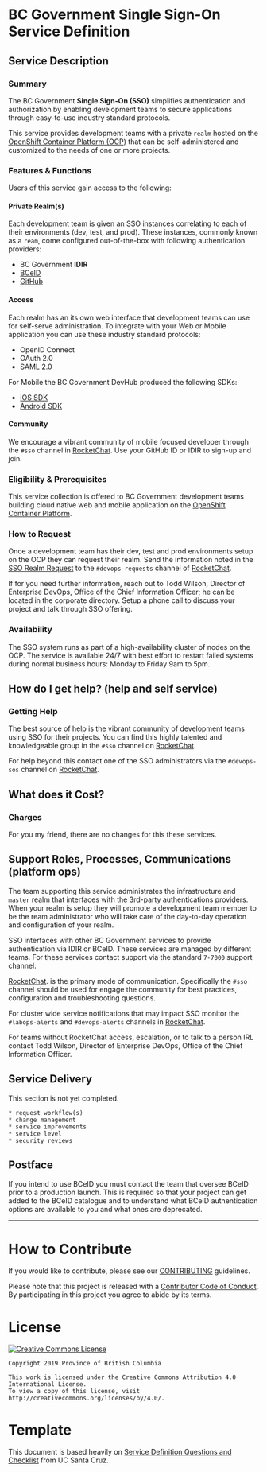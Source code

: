 # BC Government Single Sign-On Service Definition

## Service Description

### Summary

The BC Government **Single Sign-On (SSO)** simplifies authentication and authorization by enabling development teams to secure applications through easy-to-use industry standard protocols. 

This service provides development teams with a private `realm` hosted on the [OpenShift Container Platform (OCP)](../OCP/ServiceDefinition.md) that can be self-administered and customized to the needs of one or more projects.

### Features & Functions

Users of this service gain access to the following:

#### Private Realm(s)

Each development team is given an SSO instances correlating to each of their environments (dev, test, and prod). These instances, commonly known as a `ream`, come configured out-of-the-box with following authentication providers:

* BC Government **IDIR**
* [BCeID](https://www.bceid.ca)
* [GitHub](https://developer.github.com/apps/building-oauth-apps/authorizing-oauth-apps/)

#### Access

Each realm has an its own web interface that development teams can use for self-serve administration. To integrate with your Web or Mobile application you can use these industry standard protocols:

 * OpenID Connect
 * OAuth 2.0
 * SAML 2.0

For Mobile the BC Government DevHub produced the following SDKs:

 * [iOS SDK](https://github.com/bcgov/mobile-authentication-ios)
 * [Android SDK](https://github.com/bcgov/mobile-authentication-android)


#### Community

We encourage a vibrant community of mobile focused developer through the `#sso` channel in [RocketChat](https://reggie.pathfinder.gov.bc.ca/?intention=LOGIN#error=login_required). Use your GitHub ID or IDIR to sign-up and join.


### Eligibility & Prerequisites

This service collection is offered to BC Government development teams building cloud native web and mobile application on the [OpenShift Container Platform](../OCP/ServiceDefinition.md).


### How to Request

Once a development team has their dev, test and prod environments setup on the OCP they can request their realm. Send the information noted in the [SSO Realm Request](https://pathfinder-faq-ocio-pathfinder-prod.pathfinder.gov.bc.ca/OCP/RequestSSORealm.html) to the `#devops-requests` channel of [RocketChat](https://reggie.pathfinder.gov.bc.ca/?intention=LOGIN#error=login_required).

If for you need further information, reach out to Todd Wilson, Director of Enterprise DevOps, Office of the Chief Information Officer; he can be located in the corporate directory. Setup a phone call to discuss your project and talk through SSO offering.

### Availability 

The SSO system runs as part of a high-availability cluster of nodes on the OCP. The service is available 24/7 with best effort to restart failed systems during normal business hours: Monday to Friday 9am to 5pm.

## How do I get help? (help and self service)

### Getting Help

The best source of help is the vibrant community of development teams using SSO for their projects. You can find this highly talented and knowledgeable group in the `#sso` channel on [RocketChat](https://reggie.pathfinder.gov.bc.ca/?intention=LOGIN#error=login_required).

For help beyond this contact one of the SSO administrators via the `#devops-sos` channel on [RocketChat](https://reggie.pathfinder.gov.bc.ca/?intention=LOGIN#error=login_required). 

## What does it Cost?

### Charges

For you my friend, there are no changes for this these services. 

## Support Roles, Processes, Communications (platform ops)

The team supporting this service administrates the infrastructure and `master` realm that interfaces with the 3rd-party authentications providers. When your realm is setup they will promote a development team member to be the ream administrator who will take care of the day-to-day operation and configuration of your realm.

SSO interfaces with other BC Government services to provide authentication via IDIR or BCeID. These services are managed by different teams. For these services contact support via the standard `7-7000` support channel.

[RocketChat](https://reggie.pathfinder.gov.bc.ca/?intention=LOGIN#error=login_required). is the primary mode of communication. Specifically the `#sso` channel should be used for engage the community for best practices, configuration and troubleshooting questions.

For cluster wide service notifications that may impact SSO monitor the `#labops-alerts` and `#devops-alerts` channels in [RocketChat](https://reggie.pathfinder.gov.bc.ca/?intention=LOGIN#error=login_required).

For teams without RocketChat access, escalation, or to talk to a person IRL contact Todd Wilson, Director of Enterprise DevOps, Office of the Chief Information Officer.

## Service Delivery

This section is not yet completed.

```
* request workflow(s)
* change management
* service improvements
* service level
* security reviews
```

## Postface

If you intend to use BCeID you must contact the team that oversee BCeID prior to a production launch. This is required so that your project can get added to the BCeID catalogue and to understand what BCeID authentication options are available to you and what ones are deprecated.

---

# How to Contribute

If you would like to contribute, please see our [CONTRIBUTING](CONTRIBUTING.md) guidelines.

Please note that this project is released with a [Contributor Code of Conduct](CODE_OF_CONDUCT.md). By participating in this project you agree to abide by its terms.

# License

[![Creative Commons License](https://i.creativecommons.org/l/by/4.0/88x31.png)](http://creativecommons.org/licenses/by/4.0/)

```
Copyright 2019 Province of British Columbia

This work is licensed under the Creative Commons Attribution 4.0 International License.
To view a copy of this license, visit http://creativecommons.org/licenses/by/4.0/.
```

# Template

This document is based heavily on [Service Definition Questions and Checklist](https://its.ucsc.edu/itsm/checklist.html) from UC Santa Cruz.
